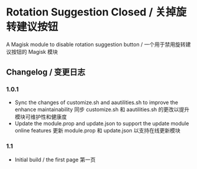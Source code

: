# Rotation Suggestion Closed / 关掉旋转建议按钮
A Magisk module to disable rotation suggestion button / 一个用于禁用旋转建议按钮的 Magisk 模块

## Changelog / 变更日志

### 1.0.1
- Sync the changes of customize.sh and aautilities.sh to improve the enhance maintainability
  同步 customize.sh 和 aautilities.sh 的更改以提升模块可维护性和健康度
- Update the module.prop and update.json to support the update module online features
  更新 module.prop 和 update.json 以支持在线更新模块

### 1.1
- Initial build / the first page
  第一页
